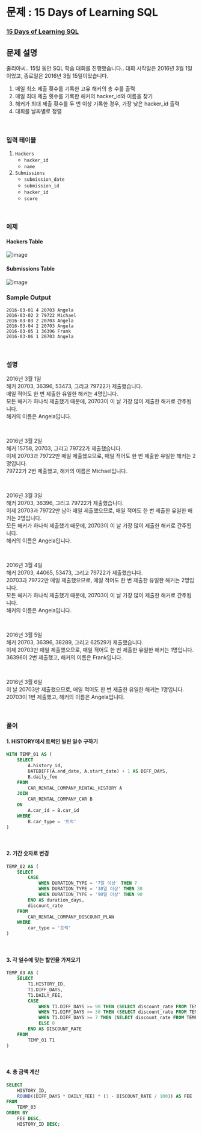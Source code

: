 # 문제 : 15 Days of Learning SQL
### [15 Days of Learning SQL](https://www.hackerrank.com/challenges/15-days-of-learning-sql/problem?isFullScreen=true)

## 문제 설명
줄리아씨.. 15일 동안 SQL 학습 대회를 진행했습니다..
대회 시작일은 2016년 3월 1일이었고, 종료일은 2016년 3월 15일이었습니다.

1. 매일 최소 제출 횟수를 기록한 고유 해커의 총 수를 출력
2. 매일 최대 제출 횟수를 기록한 해커의 hacker_id와 이름을 찾기
3. 해커가 최대 제출 횟수를 두 번 이상 기록한 경우, 가장 낮은 hacker_id 출력
4. 대회를 날짜별로 정렬

<br/>


### 입력 테이블
1. `Hackers`
   - `hacker_id`
   - `name`
2. `Submissions`
   - `submission_date` 
   - `submission_id`
   - `hacker_id`
   - `score`

<br/>

### 예제
#### Hackers Table
![image](https://github.com/user-attachments/assets/a008921e-3dba-40b9-9ab7-d103ce657d27)  
#### Submissions Table  
![image](https://github.com/user-attachments/assets/f37791e8-21e5-41cd-89da-ab533c532149)

### Sample Output
```
2016-03-01 4 20703 Angela
2016-03-02 2 79722 Michael
2016-03-03 2 20703 Angela
2016-03-04 2 20703 Angela
2016-03-05 1 36396 Frank
2016-03-06 1 20703 Angela
```

<br/>

### 설명

2016년 3월 1일  
해커 20703, 36396, 53473, 그리고 79722가 제출했습니다.  
매일 적어도 한 번 제출한 유일한 해커는 4명입니다.  
모든 해커가 하나씩 제출했기 때문에, 20703이 이 날 가장 많이 제출한 해커로 간주됩니다.  
해커의 이름은 Angela입니다.  

<br/>

2016년 3월 2일  
해커 15758, 20703, 그리고 79722가 제출했습니다.  
이제 20703과 79722만 매일 제출했으므로, 매일 적어도 한 번 제출한 유일한 해커는 2명입니다.  
79722가 2번 제출했고, 해커의 이름은 Michael입니다.  

<br/>

2016년 3월 3일  
해커 20703, 36396, 그리고 79722가 제출했습니다.  
이제 20703과 79722만 남아 매일 제출했으므로, 매일 적어도 한 번 제출한 유일한 해커는 2명입니다.  
모든 해커가 하나씩 제출했기 때문에, 20703이 이 날 가장 많이 제출한 해커로 간주됩니다.  
해커의 이름은 Angela입니다.  

<br/>

2016년 3월 4일  
해커 20703, 44065, 53473, 그리고 79722가 제출했습니다.   
20703과 79722만 매일 제출했으므로, 매일 적어도 한 번 제출한 유일한 해커는 2명입니다.  
모든 해커가 하나씩 제출했기 때문에, 20703이 이 날 가장 많이 제출한 해커로 간주됩니다.  
해커의 이름은 Angela입니다.  

<br/>

2016년 3월 5일  
해커 20703, 36396, 38289, 그리고 62529가 제출했습니다.  
이제 20703만 매일 제출했으므로, 매일 적어도 한 번 제출한 유일한 해커는 1명입니다.  
36396이 2번 제출했고, 해커의 이름은 Frank입니다.  

<br/>

2016년 3월 6일  
이 날 20703만 제출했으므로, 매일 적어도 한 번 제출한 유일한 해커는 1명입니다.  
20703이 1번 제출했고, 해커의 이름은 Angela입니다.  
 
<br/>

### 풀이
#### 1. HISTORY에서 트럭인 빌린 일수 구하기
```SQL
WITH TEMP_01 AS (
    SELECT 
        A.history_id, 
        DATEDIFF(A.end_date, A.start_date) + 1 AS DIFF_DAYS, 
        B.daily_fee
    FROM 
        CAR_RENTAL_COMPANY_RENTAL_HISTORY A
    JOIN 
        CAR_RENTAL_COMPANY_CAR B
    ON 
        A.car_id = B.car_id
    WHERE 
        B.car_type = '트럭'
)
```

<br/>


#### 2. 기간 숫자로 변경
```SQL
TEMP_02 AS (
    SELECT 
        CASE 
            WHEN DURATION_TYPE = '7일 이상' THEN 7
            WHEN DURATION_TYPE = '30일 이상' THEN 30
            WHEN DURATION_TYPE = '90일 이상' THEN 90
        END AS duration_days, 
        discount_rate
    FROM 
        CAR_RENTAL_COMPANY_DISCOUNT_PLAN 
    WHERE 
        car_type = '트럭'
)
```

<br/>

#### 3. 각 일수에 맞는 할인율 가져오기
```sql
TEMP_03 AS (
    SELECT 
        T1.HISTORY_ID, 
        T1.DIFF_DAYS, 
        T1.DAILY_FEE,
        CASE 
            WHEN T1.DIFF_DAYS >= 90 THEN (SELECT discount_rate FROM TEMP_02 WHERE duration_days = 90)
            WHEN T1.DIFF_DAYS >= 30 THEN (SELECT discount_rate FROM TEMP_02 WHERE duration_days = 30)
            WHEN T1.DIFF_DAYS >= 7 THEN (SELECT discount_rate FROM TEMP_02 WHERE duration_days = 7)
            ELSE 0
        END AS DISCOUNT_RATE
    FROM 
        TEMP_01 T1
)
```

<br/>

#### 4. 총 금액 계산
```sql
SELECT 
    HISTORY_ID, 
    ROUND((DIFF_DAYS * DAILY_FEE) * (1 - DISCOUNT_RATE / 100)) AS FEE
FROM 
    TEMP_03
ORDER BY 
    FEE DESC, 
    HISTORY_ID DESC;
```


